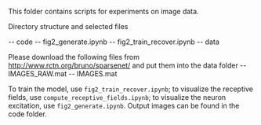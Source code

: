This folder contains scripts for experiments on image data.

Directory structure and selected files

-- code
    -- fig2_generate.ipynb
    -- fig2_train_recover.ipynb
-- data
    
    
Please download the following files from http://www.rctn.org/bruno/sparsenet/ and put them into the data folder 
    -- IMAGES_RAW.mat
    -- IMAGES.mat


To train the model, use `fig2_train_recover.ipynb`; to visualize the receptive fields, use `compute_receptive_fields.ipynb`; to visualize the neuron excitation, use `fig2_generate.ipynb`.  Output images can be found in the code folder.

